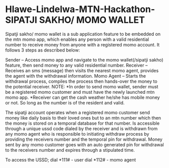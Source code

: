 # Hlawe-Lindelwa-MTN-Hackathon-SIPATJI SAKHO/ MOMO WALLET

Sipatji sakho/ momo wallet is a sub application feature to be embedded on the mtn momo app, which enables any person with a valid residential number to receive money from anyone with a registered momo account. It follows 3 steps as described below:

Sender – Access momo app and navigate to the momo wallet(/sipatji sakho) feature, then send money to any valid residential number.
Receiver – Receives an sms (message) then visits the nearest momo agent, provides the agent with the withdrawal information.
Momo Agent – Starts the withdrawal process, compiles the process then hands-over the money to the potential receiver.
NOTE: *In order to send momo wallet, sender must be a registered momo customer and must have the newly launched mtn momo app. *Receiver can get the cash weather he/she has mobile money or not. So long as the number is of the resident and valid.

The sipatji account operates when a registered momo customer send money like daily basis to their loved ones but to an mtn number which then the money is stored on a temporal database for that number. Is accessible through a unique ussd code dialed by the receiver and is withdrawn from any momo agent who is responsible to initiating withdraw process by providing the receivers number and the temporal pin for withdrawal. Money sent by any momo customer goes with an auto generated pin for withdrawal to the receivers number and expires through a stipulated time.

To access the USSD;
dial *111# - user
dial *112# - momo agent
